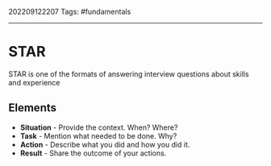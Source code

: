 202209122207
Tags: #fundamentals 

--- 
# STAR
STAR is one of the formats of answering interview questions about skills and experience

## Elements
- **Situation** - Provide the context. When? Where?           
- **Task** - Mention what needed to be done. Why?
- **Action** - Describe what you did and how you did it.
- **Result** - Share the outcome of your actions.